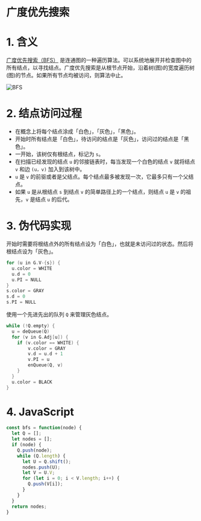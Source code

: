 # 广度优先搜索

# 1. 含义

[广度优先搜索（BFS）](https://zh.wikipedia.org/wiki/%E5%B9%BF%E5%BA%A6%E4%BC%98%E5%85%88%E6%90%9C%E7%B4%A2) 是连通图的一种遍历算法。可以系统地展开并检查图中的所有结点，以寻找结点。广度优先搜索是从根节点开始，沿着树(图)的宽度遍历树(图)的节点。如果所有节点均被访问，则算法中止。

![BFS](https://xoyolucas.github.io/2019/11/05/%E5%B9%BF%E5%BA%A6%E4%BC%98%E5%85%88%E6%90%9C%E7%B4%A2%E5%92%8C%E6%B7%B1%E5%BA%A6%E4%BC%98%E5%85%88%E6%90%9C%E7%B4%A2/BFS.JPG)

# 2. 结点访问过程

- 在概念上将每个结点涂成「白色」，「灰色」，「黑色」。
- 开始时所有结点是「白色」，待访问的结点是「灰色」，访问过的结点是「黑色」。
- 一开始，该树仅有根结点，标记为 `s`。
- 在扫描已经发现的结点 `u` 的邻接链表时，每当发现一个白色的结点 `v` 就将结点 `v` 和边 `(u，v)` 加入到该树中。
- `u` 是 `v` 的前驱或者是父结点。每个结点最多被发现一次，它最多只有一个父结点。
- 如果 `u` 是从根结点 `s` 到结点 `v` 的简单路径上的一个结点，则结点 `u` 是 `v` 的祖先，`v` 是结点 `u` 的后代。

# 3. 伪代码实现

开始时需要将根结点外的所有结点设为「白色」，也就是未访问过的状态。然后将根结点设为「灰色」。

```c
for (u in G.V-{s}) {
  u.color = WHITE
  u.d = 0
  u.PI = NULL
}
s.color = GRAY
s.d = 0
s.PI = NULL
```

使用一个先进先出的队列 `Q` 来管理灰色结点。

```c
while (!Q.empty) {
  u = deQueue(Q)
  for (v in G.Adj[u]) {
    if (v.color == WHITE) {
        v.color = GRAY
        v.d = u.d + 1
        v.PI = u
        enQueue(Q, v)
    }
  }
  u.color = BLACK
}
```

# 4. JavaScript

```js
const bfs = function(node) {
  let Q = [];
  let nodes = [];
  if (node) {
    Q.push(node);
    while (Q.length) {
      let U = Q.shift();
      nodes.push(U);
      let V = U.V;
      for (let i = 0; i < V.length; i++) {
        Q.push(V[i]);
      }
    }
  }
  return nodes;
}
```